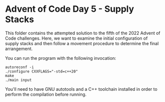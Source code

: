 # Advent of Code Day 5 - Supply Stacks

This folder contains the attempted solution to the fifth of the 2022 Advent
of Code challenges. Here, we want to examine the initial configuration of
supply stacks and then follow a movement procedure to determine the final
arrangement.

You can run the program with the following invocation:

	autoreconf -i
	./configure CXXFLAGS="-std=c++20"
	make
	./main input

You'll need to have GNU autotools and a C++ toolchain installed in order to
perform the compilation before running.

